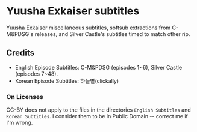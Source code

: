 # Yuusha Exkaiser subtitles
Yuusha Exkaiser miscellaneous subtitles, softsub extractions from C-M&PDSG's releases, and Silver Castle's subtitles timed to match other rip.

## Credits
- English Episode Subtitles: C-M&PDSG (episodes 1~6), Silver Castle (episodes 7~48).
- Korean Episode Subtitles: 하늘별(clickally)

### On Licenses
CC-BY does not apply to the files in the directories `English Subtitles` and `Korean Subtitles`. I consider them to be in Public Domain -- correct me if I'm wrong.

